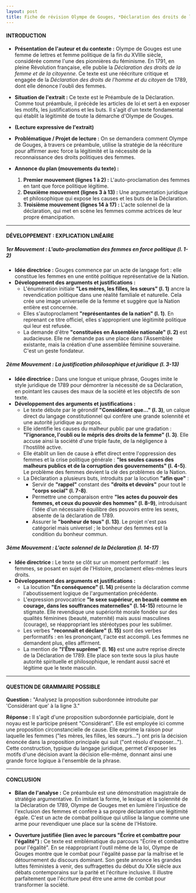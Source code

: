 ```yaml
---
layout: post
title: Fiche de révision Olympe de Gouges, *Déclaration des droits de la femme et de la citoyenne* (1791) - Préambule
---
```


#### **INTRODUCTION**

*   **Présentation de l'auteur et du contexte :** Olympe de Gouges est une femme de lettres et femme politique de la fin du XVIIIe siècle, considérée comme l'une des pionnières du féminisme. En 1791, en pleine Révolution française, elle publie la *Déclaration des droits de la femme et de la citoyenne*. Ce texte est une réécriture critique et engagée de la *Déclaration des droits de l'homme et du citoyen* de 1789, dont elle dénonce l'oubli des femmes.

*   **Situation de l'extrait :** Ce texte est le Préambule de la Déclaration. Comme tout préambule, il précède les articles de loi et sert à en exposer les motifs, les justifications et les buts. Il s'agit d'un texte fondamental qui établit la légitimité de toute la démarche d'Olympe de Gouges.

*   **(Lecture expressive de l'extrait)**

*   **Problématique / Projet de lecture :** On se demandera comment Olympe de Gouges, à travers ce préambule, utilise la stratégie de la réécriture pour affirmer avec force la légitimité et la nécessité de la reconnaissance des droits politiques des femmes.

*   **Annonce du plan (mouvements du texte) :**
    1.  **Premier mouvement (lignes 1 à 2) :** L'auto-proclamation des femmes en tant que force politique légitime.
    2.  **Deuxième mouvement (lignes 3 à 13) :** Une argumentation juridique et philosophique qui expose les causes et les buts de la Déclaration.
    3.  **Troisième mouvement (lignes 14 à 17) :** L'acte solennel de la déclaration, qui met en scène les femmes comme actrices de leur propre émancipation.

---

#### **DÉVELOPPEMENT : EXPLICATION LINÉAIRE**

##### **1er Mouvement : L'auto-proclamation des femmes en force politique (l. 1-2)**

*   **Idée directrice :** Gouges commence par un acte de langage fort : elle constitue les femmes en une entité politique représentative de la Nation.
*   **Développement des arguments et justifications :**
    *   L'énumération initiale **"Les mères, les filles, les sœurs" (l. 1)** ancre la revendication politique dans une réalité familiale et naturelle. Cela crée une image universelle de la femme et suggère que la Nation entière est concernée.
    *   Elles s'autoproclament **"représentantes de la nation" (l. 1)**. En reprenant ce titre officiel, elles s'approprient une légitimité politique qui leur est refusée.
    *   La demande d'être **"constituées en Assemblée nationale" (l. 2)** est audacieuse. Elle ne demande pas une place dans l'Assemblée existante, mais la création d'une assemblée féminine souveraine. C'est un geste fondateur.

##### **2ème Mouvement : La justification philosophique et juridique (l. 3-13)**

*   **Idée directrice :** Dans une longue et unique phrase, Gouges imite le style juridique de 1789 pour démontrer la nécessité de sa Déclaration, en pointant les causes des maux de la société et les objectifs de son texte.
*   **Développement des arguments et justifications :**
    *   Le texte débute par le gérondif **"Considérant que..." (l. 3)**, un calque direct du langage constitutionnel qui confère une grande solennité et une autorité juridique au propos.
    *   Elle identifie les causes du malheur public par une gradation : **"l'ignorance, l'oubli ou le mépris des droits de la femme" (l. 3)**. Elle accuse ainsi la société d'une triple faute, de la négligence à l'hostilité active.
    *   Elle établit un lien de cause à effet direct entre l'oppression des femmes et la crise politique générale : **"les seules causes des malheurs publics et de la corruption des gouvernements" (l. 4-5)**. Le problème des femmes devient la clé des problèmes de la Nation.
    *   La Déclaration a plusieurs buts, introduits par la locution **"afin que"** :
        *   Servir de **"rappel"** constant des **"droits et devoirs"** pour tout le **"corps social" (l. 7-8)**.
        *   Permettre une comparaison entre **"les actes du pouvoir des femmes, et ceux du pouvoir des hommes" (l. 8-9)**, introduisant l'idée d'un nécessaire équilibre des pouvoirs entre les sexes, absente de la déclaration de 1789.
        *   Assurer le **"bonheur de tous" (l. 13)**. Le projet n'est pas catégoriel mais universel ; le bonheur des femmes est la condition du bonheur commun.

##### **3ème Mouvement : L'acte solennel de la Déclaration (l. 14-17)**

*   **Idée directrice :** Le texte se clôt sur un moment performatif : les femmes, se posant en sujet de l'Histoire, proclament elles-mêmes leurs droits.
*   **Développement des arguments et justifications :**
    *   La locution **"En conséquence" (l. 14)** présente la déclaration comme l'aboutissement logique de l'argumentation précédente.
    *   L'expression provocatrice **"le sexe supérieur, en beauté comme en courage, dans les souffrances maternelles" (l. 14-15)** retourne le stigmate. Elle revendique une supériorité morale fondée sur des qualités féminines (beauté, maternité) mais aussi masculines (courage), se réappropriant les stéréotypes pour les sublimer.
    *   Les verbes **"reconnaît et déclare" (l. 15)** sont des verbes performatifs : en les prononçant, l'acte est accompli. Les femmes ne demandent plus, elles affirment.
    *   La mention de **"l'Être suprême" (l. 16)** est une autre reprise directe de la Déclaration de 1789. Elle place son texte sous la plus haute autorité spirituelle et philosophique, le rendant aussi sacré et légitime que le texte masculin.

---

#### **QUESTION DE GRAMMAIRE POSSIBLE**

**Question :** "Analysez la proposition subordonnée introduite par 'Considérant que' à la ligne 3."

**Réponse :** Il s'agit d'une proposition subordonnée participiale, dont le noyau est le participe présent "Considérant". Elle est employée ici comme une proposition circonstancielle de cause. Elle exprime la raison pour laquelle les femmes ("les mères, les filles, les sœurs...") ont pris la décision énoncée dans la proposition principale qui suit ("ont résolu d'exposer..."). Cette construction, typique du langage juridique, permet d'exposer les motifs d'une décision avant la décision elle-même, donnant ainsi une grande force logique à l'ensemble de la phrase.

---

#### **CONCLUSION**

*   **Bilan de l'analyse :** Ce préambule est une démonstration magistrale de stratégie argumentative. En imitant la forme, le lexique et la solennité de la Déclaration de 1789, Olympe de Gouges met en lumière l'injustice de l'exclusion des femmes et confère à sa propre déclaration une légitimité égale. C'est un acte de combat politique qui utilise la langue comme une arme pour revendiquer une place sur la scène de l'Histoire.

*   **Ouverture justifiée (lien avec le parcours "Écrire et combattre pour l'égalité") :** Ce texte est emblématique du parcours "Écrire et combattre pour l'égalité". En se réappropriant l'outil même de la loi, Olympe de Gouges montre que le combat pour l'égalité passe par la maîtrise et le détournement du discours dominant. Son geste annonce les grandes luttes féministes à venir, des suffragettes du début du XXe siècle aux débats contemporains sur la parité et l'écriture inclusive. Il illustre parfaitement que l'écriture peut être une arme de combat pour transformer la société.
